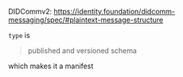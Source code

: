 DIDCommv2: https://identity.foundation/didcomm-messaging/spec/#plaintext-message-structure

`type` is

> published and versioned schema

which makes it a manifest